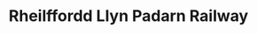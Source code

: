 ---
title: "Rheilffordd Llyn Padarn Railway"
url: /llanberis/rheilffordd-llyn-padarn-railway/
shop: gift
---